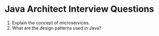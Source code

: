 # Java Architect Interview Questions

1. Explain the concept of microservices.
2. What are the design patterns used in Java?